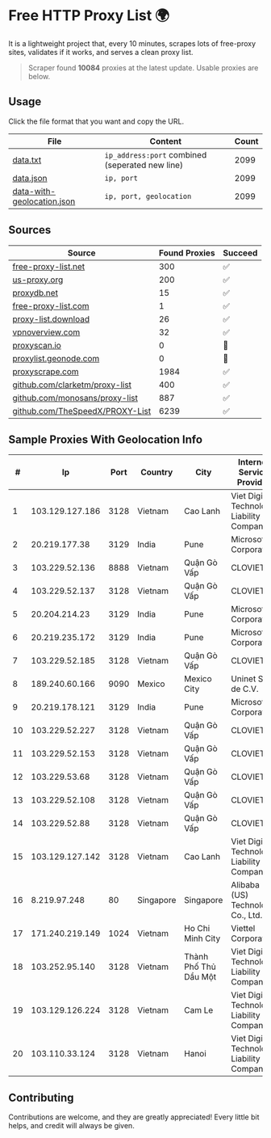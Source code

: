
# Free HTTP Proxy List 🌍

It is a lightweight project that, every 10 minutes, scrapes lots of free-proxy sites, validates if it works, and serves a clean proxy list.


> Scraper found **10084** proxies at the latest update. Usable proxies are below.

## Usage

Click the file format that you want and copy the URL.


|File|Content|Count|
|----|-------|-----|
|[data.txt](https://raw.githubusercontent.com/themiralay/Proxy-List-World/master/data.txt)|`ip_address:port` combined (seperated new line)|2099|
|[data.json](https://raw.githubusercontent.com/themiralay/Proxy-List-World/master/data.json)|`ip, port`|2099|
|[data-with-geolocation.json](https://raw.githubusercontent.com/themiralay/Proxy-List-World/master/data-with-geolocation.json)|`ip, port, geolocation`|2099|

## Sources

|Source|Found Proxies|Succeed|
|------|-------------|-------|
|[free-proxy-list.net](https://free-proxy-list.net)|300|✅|
|[us-proxy.org](https://www.us-proxy.org)|200|✅|
|[proxydb.net](http://proxydb.net)|15|✅|
|[free-proxy-list.com](https://free-proxy-list.com/?page=&port=&type%5B%5D=http&type%5B%5D=https&up_time=0&search=Search)|1|✅|
|[proxy-list.download](https://www.proxy-list.download/HTTP)|26|✅|
|[vpnoverview.com](https://vpnoverview.com/privacy/anonymous-browsing/free-proxy-servers)|32|✅|
|[proxyscan.io](https://www.proxyscan.io)|0|🚫|
|[proxylist.geonode.com](https://proxylist.geonode.com/api/proxy-list?limit=300&page=1&sort_by=lastChecked&sort_type=desc&protocols=http,https)|0|🚫|
|[proxyscrape.com](https://api.proxyscrape.com/v2/?request=displayproxies&protocol=http&timeout=10000&country=all&ssl=all&anonymity=all)|1984|✅|
|[github.com/clarketm/proxy-list](https://raw.githubusercontent.com/clarketm/proxy-list/master/proxy-list-raw.txt)|400|✅|
|[github.com/monosans/proxy-list](https://raw.githubusercontent.com/monosans/proxy-list/main/proxies/http.txt)|887|✅|
|[github.com/TheSpeedX/PROXY-List](https://raw.githubusercontent.com/TheSpeedX/PROXY-List/master/http.txt)|6239|✅|


## Sample Proxies With Geolocation Info

|#|Ip|Port|Country|City|Internet Service Provider|
|-|--|----|-------|----|-------------------------|
|1|103.129.127.186|3128|Vietnam|Cao Lanh|Viet Digital Technology Liability Company|
|2|20.219.177.38|3129|India|Pune|Microsoft Corporation|
|3|103.229.52.136|8888|Vietnam|Quận Gò Vấp|CLOVIET|
|4|103.229.52.137|3128|Vietnam|Quận Gò Vấp|CLOVIET|
|5|20.204.214.23|3129|India|Pune|Microsoft Corporation|
|6|20.219.235.172|3129|India|Pune|Microsoft Corporation|
|7|103.229.52.185|3128|Vietnam|Quận Gò Vấp|CLOVIET|
|8|189.240.60.166|9090|Mexico|Mexico City|Uninet S.A. de C.V.|
|9|20.219.178.121|3129|India|Pune|Microsoft Corporation|
|10|103.229.52.227|3128|Vietnam|Quận Gò Vấp|CLOVIET|
|11|103.229.52.153|3128|Vietnam|Quận Gò Vấp|CLOVIET|
|12|103.229.53.68|3128|Vietnam|Quận Gò Vấp|CLOVIET|
|13|103.229.52.108|3128|Vietnam|Quận Gò Vấp|CLOVIET|
|14|103.229.52.88|3128|Vietnam|Quận Gò Vấp|CLOVIET|
|15|103.129.127.142|3128|Vietnam|Cao Lanh|Viet Digital Technology Liability Company|
|16|8.219.97.248|80|Singapore|Singapore|Alibaba (US) Technology Co., Ltd.|
|17|171.240.219.149|1024|Vietnam|Ho Chi Minh City|Viettel Corporation|
|18|103.252.95.140|3128|Vietnam|Thành Phố Thủ Dầu Một|Viet Digital Technology Liability Company|
|19|103.129.126.224|3128|Vietnam|Cam Le|Viet Digital Technology Liability Company|
|20|103.110.33.124|3128|Vietnam|Hanoi|Viet Digital Technology Liability Company|



## Contributing

Contributions are welcome, and they are greatly appreciated! Every
little bit helps, and credit will always be given.

